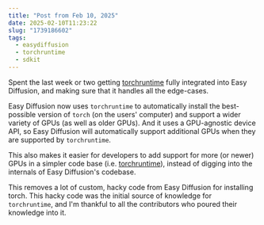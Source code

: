 ```yaml
---
title: "Post from Feb 10, 2025"
date: 2025-02-10T11:23:22
slug: "1739186602"
tags:
  - easydiffusion
  - torchruntime
  - sdkit
---
```

Spent the last week or two getting [torchruntime](https://github.com/easydiffusion/torchruntime/) fully integrated into Easy Diffusion, and making sure that it handles all the edge-cases.

Easy Diffusion now uses `torchruntime` to automatically install the best-possible version of `torch` (on the users' computer) and support a wider variety of GPUs (as well as older GPUs). And it uses a GPU-agnostic device API, so Easy Diffusion will automatically support additional GPUs when they are supported by `torchruntime`.

This also makes it easier for developers to add support for more (or newer) GPUs in a simpler code base (i.e. [torchruntime](https://github.com/easydiffusion/torchruntime/)), instead of digging into the internals of Easy Diffusion's codebase.

This removes a lot of custom, hacky code from Easy Diffusion for installing torch. This hacky code was the initial source of knowledge for `torchruntime`, and I'm thankful to all the contributors who poured their knowledge into it.